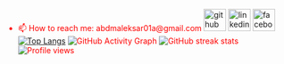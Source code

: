 <ul>
<li  style="color:red">📫 How to reach me: abdmaleksar01a@gmail.com 
<a href="https://github.com/12abdulmalek"><img src='https://cdn.jsdelivr.net/npm/simple-icons@3.0.1/icons/github.svg' alt='github' height='40'></a>  <a href="https://www.linkedin.com/in/abdul-malek-sarkar-3053271b2/"><img src='https://cdn.jsdelivr.net/npm/simple-icons@3.0.1/icons/linkedin.svg' alt='linkedin' height='40'></a>  <a href="https://www.facebook.com/profile.php?id=100059345949896"><img src='https://cdn.jsdelivr.net/npm/simple-icons@3.0.1/icons/facebook.svg' alt='facebook' height='40'></a><br><a href="https://github.com/anuraghazra/github-readme-stats"><img src="https://github-readme-stats.vercel.app/api/top-langs/?username=12abdulmalek" alt="Top Langs"></a>
<img src="https://activity-graph.herokuapp.com/graph?username=12abdulmalek" alt="GitHub Activity Graph"> 
<img src="https://github-readme-streak-stats.herokuapp.com/?user=12abdulmalek" alt="GitHub streak stats"><br><img src="https://gpvc.arturio.dev/12abdulmalek" alt="Profile views"> </li>
</ul>
